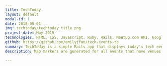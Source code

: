 ```yaml
---
title: TechToday
layout: default
modal-id: 1
date: 2015-05-01
img: techtoday/techtoday_title.png
project-date: May 2015
technologies: HTML, CSS, Javascript, Ruby, Rails, Meetup.com API, Google Maps API, Bootstrap
github: https://github.com/emilyjfan/tech-events-to
summary: TechToday is a simple Rails app that displays today's tech events in Toronto using the Meetup.com API and the Google Maps API. View it live at <a class="underline-link" href="https://techtoday.herokuapp.com/">https://techtoday.herokuapp.com/</a>. 
description: Map markers are generated for all events that have venues <img class="img-responsive img-centered" src="img/portfolio/techtoday/techtoday_map.png"> A list displays basic event info & links to the Meetup.com event pages <img class="img-responsive img-centered" src="img/portfolio/techtoday/techtoday_list.png">

---
```

